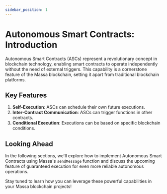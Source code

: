 ```yaml
---
sidebar_position: 1
---
```


# Autonomous Smart Contracts: Introduction

Autonomous Smart Contracts (ASCs) represent a revolutionary concept in blockchain technology, enabling smart contracts to operate independently without the need of external triggers. This capability is a cornerstone feature of the Massa blockchain, setting it apart from traditional blockchain platforms.

## Key Features

1. **Self-Execution**: ASCs can schedule their own future executions.
2. **Inter-Contract Communication**: ASCs can trigger functions in other contracts.
3. **Conditional Execution**: Executions can be based on specific blockchain conditions.

## Looking Ahead

In the following sections, we'll explore how to implement Autonomous Smart Contracts using Massa's `sendMessage` function and discuss the upcoming feature of guaranteed execution for even more reliable autonomous operations.

Stay tuned to learn how you can leverage these powerful capabilities in your Massa blockchain projects!
